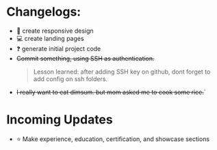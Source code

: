 # Changelogs:

- :iphone: create responsive design
- :computer: create landing pages
- :question: generate initial project code
- ~~Commit something, using SSH as authentication.~~
    > Lesson learned: after adding SSH key on github, dont forget to add config on ssh folders.
- ~~I really want to eat dimsum. but mom asked me to cook some rice.~~`

# Incoming Updates
- :star: Make experience, education, certification, and showcase sections
